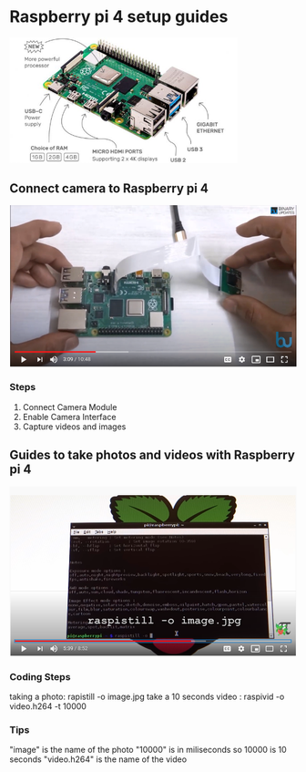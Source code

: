 # Raspberry pi 4 setup guides

<img src="https://github.com/MakerBay/Coral_Reef_Mapping_Drone/blob/master/7.%20camera%20software/raspberrypi4-640x353.jpg" width=400>


## Connect camera to Raspberry pi 4
[![Setup Rasberry pi4](https://github.com/MakerBay/Coral_Reef_Mapping_Drone/blob/master/7.%20camera%20software/cam%20setup.PNG)](https://www.youtube.com/watch?v=0hrF8Wq8SSQ&t=190s")
### Steps
1. Connect Camera Module
2. Enable Camera Interface
3. Capture videos and images

## Guides to take photos and videos with Raspberry pi 4

[![coding for camera](https://github.com/MakerBay/Coral_Reef_Mapping_Drone/blob/master/7.%20camera%20software/cam%20code%20raspberry%20pi4.PNG)](https://www.youtube.com/watch?v=T8T6S5eFpqE&t=172s")

### Coding Steps
taking a photo: rapistill -o image.jpg
take a 10 seconds video : raspivid -o video.h264 -t 10000

### Tips
"image" is the name of the photo 
"10000" is in miliseconds so 10000 is 10 seconds
"video.h264" is the name of the video
